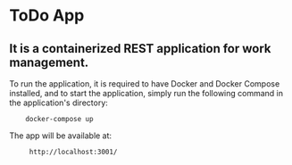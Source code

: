 # ToDo App 
## It is a containerized REST application for work management.

To run the application, it is required to have Docker and Docker Compose installed, and to start the application, simply run the following command in the application's directory:

        docker-compose up 

The app will be available at:
        
         http://localhost:3001/
